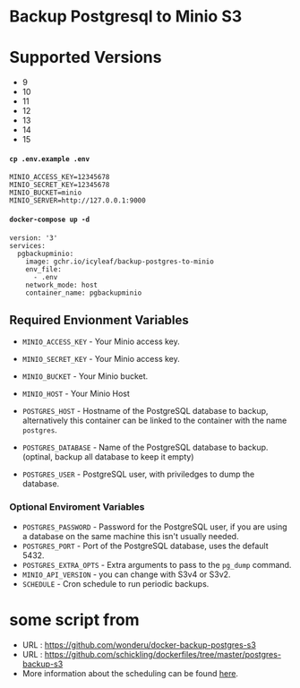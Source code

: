 

# Backup Postgresql to Minio S3

# Supported Versions
* 9
* 10
* 11
* 12
* 13
* 14
* 15

#### `cp .env.example .env`
```
MINIO_ACCESS_KEY=12345678
MINIO_SECRET_KEY=12345678
MINIO_BUCKET=minio
MINIO_SERVER=http://127.0.0.1:9000
```

#### `docker-compose up -d`
```
version: '3'
services:
  pgbackupminio:
    image: gchr.io/icyleaf/backup-postgres-to-minio
    env_file:
      - .env
    network_mode: host
    container_name: pgbackupminio
```


## Required Envionment Variables

- `MINIO_ACCESS_KEY` - Your Minio access key.
- `MINIO_SECRET_KEY` - Your Minio access key.
- `MINIO_BUCKET` - Your Minio bucket.
- `MINIO_HOST` - Your Minio Host

- `POSTGRES_HOST` - Hostname of the PostgreSQL database to backup, alternatively this container can be linked to the container with the name `postgres`.
- `POSTGRES_DATABASE` - Name of the PostgreSQL database to backup. (optinal, backup all database to keep it empty)
- `POSTGRES_USER` - PostgreSQL user, with priviledges to dump the database.

### Optional Enviroment Variables

- `POSTGRES_PASSWORD` - Password for the PostgreSQL user, if you are using a database on the same machine this isn't usually needed.
- `POSTGRES_PORT` - Port of the PostgreSQL database, uses the default 5432.
- `POSTGRES_EXTRA_OPTS` - Extra arguments to pass to the `pg_dump` command.
- `MINIO_API_VERSION` - you can change with S3v4 or S3v2.
- `SCHEDULE` - Cron schedule to run periodic backups.


# some script from
-  URL : https://github.com/wonderu/docker-backup-postgres-s3
-  URL : https://github.com/schickling/dockerfiles/tree/master/postgres-backup-s3
-  More information about the scheduling can be found [here](http://godoc.org/github.com/robfig/cron#hdr-Predefined_schedules).
